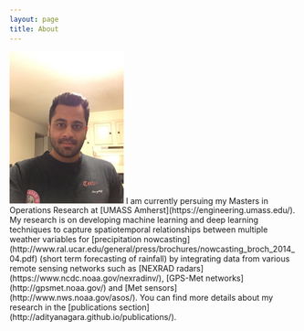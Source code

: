 ```yaml
---
layout: page
title: About
---
```

<img src="/pictures/profile.jpg" alt="Drawing" style="width: 200px;"/>
 I am currently persuing my Masters in Operations Research at [UMASS Amherst](https://engineering.umass.edu/). My research is on developing machine learning and deep learning techniques to capture spatiotemporal relationships between multiple weather variables for [precipitation nowcasting](http://www.ral.ucar.edu/general/press/brochures/nowcasting_broch_2014_04.pdf) (short term forecasting of rainfall) by integrating data from various remote sensing networks such as [NEXRAD radars](https://www.ncdc.noaa.gov/nexradinv/), [GPS-Met networks](http://gpsmet.noaa.gov/) and [Met sensors](http://www.nws.noaa.gov/asos/). You can find more details about my research in the [publications section](http://adityanagara.github.io/publications/). 




